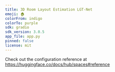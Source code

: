 ```yaml
---
title: 3D Room Layout Estimation LGT-Net
emoji: 🏠
colorFrom: indigo
colorTo: purple
sdk: gradio
sdk_version: 3.0.5
app_file: app.py
pinned: false
license: mit
---
```


Check out the configuration reference at https://huggingface.co/docs/hub/spaces#reference
